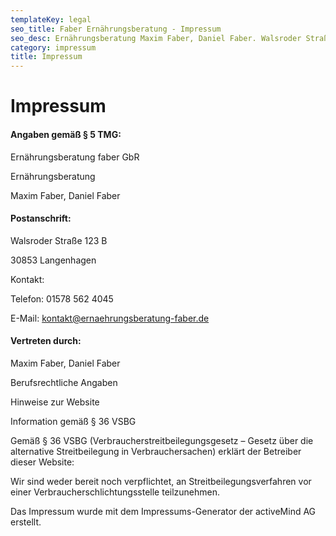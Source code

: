```yaml
---
templateKey: legal
seo_title: Faber Ernährungsberatung - Impressum
seo_desc: Ernährungsberatung Maxim Faber, Daniel Faber. Walsroder Straße 123 B,          30853 Langenhagen. Telefon 01578 562 4045. E-Mail                              kontakt@ernaehrungsberatung-faber.de
category: impressum
title: Impressum
---
```

# Impressum

**<h4>Angaben gemäß § 5 TMG: </h4>**

Ernährungsberatung faber GbR

Ernährungsberatung

Maxim Faber, Daniel Faber

**<h4>Postanschrift: </h4>**

Walsroder Straße 123 B

30853 Langenhagen

Kontakt:

Telefon: 01578 562 4045

E-Mail: kontakt@ernaehrungsberatung-faber.de

**<h4> Vertreten durch: </h4>**

Maxim Faber, Daniel Faber

Berufsrechtliche Angaben

Hinweise zur Website

Information gemäß § 36 VSBG

Gemäß § 36 VSBG (Verbraucherstreitbeilegungsgesetz – Gesetz über die alternative Streitbeilegung in Verbrauchersachen) erklärt der Betreiber dieser Website:

Wir sind weder bereit noch verpflichtet, an Streitbeilegungsverfahren vor einer Verbraucherschlichtungsstelle teilzunehmen.

Das Impressum wurde mit dem Impressums-Generator der activeMind AG erstellt.
